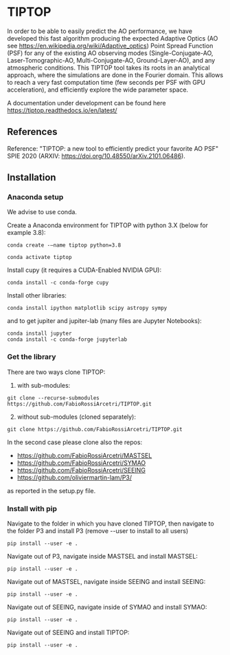 # TIPTOP

In order to be able to easily predict the AO performance, we have developed this fast algorithm producing the expected Adaptive Optics (AO see https://en.wikipedia.org/wiki/Adaptive_optics) Point Spread Function (PSF) for any of the existing AO observing modes (Single-Conjugate-AO, Laser-Tomographic-AO, Multi-Conjugate-AO, Ground-Layer-AO), and any atmospheric conditions. This TIPTOP tool takes its roots in an analytical approach, where the simulations are done in the Fourier domain. This allows to reach a very fast computation time (few seconds per PSF with GPU acceleration), and efficiently explore the wide parameter space.

A documentation under development can be found here https://tiptop.readthedocs.io/en/latest/

## References

Reference: "TIPTOP: a new tool to efficiently predict your favorite AO PSF" SPIE 2020 (ARXIV: https://doi.org/10.48550/arXiv.2101.06486).

## Installation

### Anaconda setup
We advise to use conda.

Create a Anaconda environment for TIPTOP with python 3.X (below for example 3.8):
```
conda create -–name tiptop python=3.8

conda activate tiptop
```
Install cupy (it requires a CUDA-Enabled NVIDIA GPU):
```
conda install -c conda-forge cupy
```
Install other libraries:
```
conda install ipython matplotlib scipy astropy sympy
```
and to get jupiter and jupiter-lab (many files are Jupyter Notebooks):
```
conda install jupyter
conda install -c conda-forge jupyterlab
```

### Get the library

There are two ways clone TIPTOP:

1. with sub-modules:
```
git clone --recurse-submodules https://github.com/FabioRossiArcetri/TIPTOP.git
```
2. without sub-modules (cloned separately):
```
git clone https://github.com/FabioRossiArcetri/TIPTOP.git
```

In the second case please clone also the repos:

- https://github.com/FabioRossiArcetri/MASTSEL
- https://github.com/FabioRossiArcetri/SYMAO
- https://github.com/FabioRossiArcetri/SEEING
- https://github.com/oliviermartin-lam/P3/

as reported in the setup.py file.

### Install with pip

Navigate to the folder in which you have cloned TIPTOP, then navigate to the folder P3 and install P3 (remove --user to install to all users)
```
pip install --user -e .
```
Navigate out of P3, navigate inside MASTSEL and install MASTSEL:
```
pip install --user -e .
```
Navigate out of MASTSEL, navigate inside SEEING and install SEEING:
```
pip install --user -e .
```
Navigate out of SEEING, navigate inside of SYMAO and install SYMAO:
```
pip install --user -e .
```
Navigate out of SEEING and install TIPTOP:
```
pip install --user -e .
```
